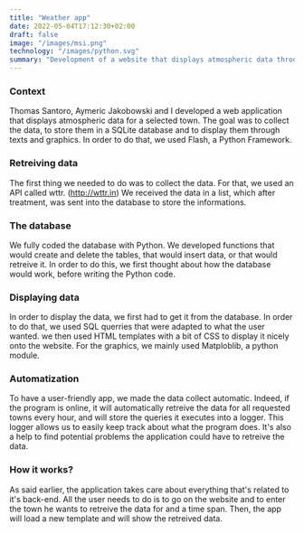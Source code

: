 ```yaml
---
title: "Weather app"
date: 2022-05-04T17:12:30+02:00
draft: false
image: "/images/msi.png"
technology: "/images/python.svg"
summary: "Development of a website that displays atmospheric data through an API"
---
```


### Context

Thomas Santoro, Aymeric Jakobowski and I developed a web application that displays atmospheric data for a selected town. The goal was to collect the data, to store them in a SQLite database and to display them through texts and graphics. In order to do that, we used Flash, a Python Framework.

### Retreiving data

The first thing we needed to do was to collect the data. For that, we used an API called wttr. (http://wttr.in) We received the data in a list, which after treatment, was sent into the database to store the informations.

### The database

We fully coded the database with Python. We developed functions that would create and delete the tables, that would insert data, or that would retreive it. In order to do this, we first thought about how the database would work, before writing the Python code.

### Displaying data

In order to display the data, we first had to get it from the database. In order to do that, we used SQL querries that were adapted to what the user wanted. we then used HTML templates with a bit of CSS to display it nicely onto the website. For the graphics, we mainly used Matploblib, a python module.

### Automatization

To have a user-friendly app, we made the data collect automatic. Indeed, if the program is online, it will automatically retreive the data for all requested towns every hour, and will store the queries it executes into a logger. This logger allows us to easily keep track about what the program does. It's also a help to find potential problems the application could have to retreive the data.

### How it works?

As said earlier, the application takes care about everything that's related to it's back-end. All the user needs to do is to go on the website and to enter the town he wants to retreive the data for and a time span. Then, the app will load a new template and will show the retreived data.